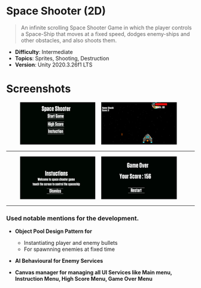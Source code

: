 # Space Shooter (2D)
> An infinite scrolling Space Shooter Game in which the player controls a Space-Ship that moves at a fixed speed, dodges enemy-ships and other obstacles, and also shoots them.

- **Difficulty**: Intermediate
- **Topics**: Sprites, Shooting, Destruction
- **Version**: Unity 2020.3.26f1 LTS

# Screenshots
<p align="center">
<img src="/Atachments/1.png" width="40%" height="40%"> &nbsp&nbsp
<img src="/Atachments/2.png" width="40%" height="40%"> &nbsp&nbsp
 </p>
 <hr>
 <p align="center">
<img src="/Atachments/4.png" width="40%" height="40%"> &nbsp&nbsp
<img src="/Atachments/5.png" width="40%" height="40%"> &nbsp&nbsp
</p>
<hr>

### Used notable mentions for the development.

* **Object Pool Design Pattern for**
  * Instantiating player and enemy bullets
  * For spawnning enemies at fixed time

* **AI Behavioural for Enemy Services**
  
* **Canvas manager for managing all UI Services like Main menu, Instruction Menu, High Score Menu, Game Over Menu**
  


